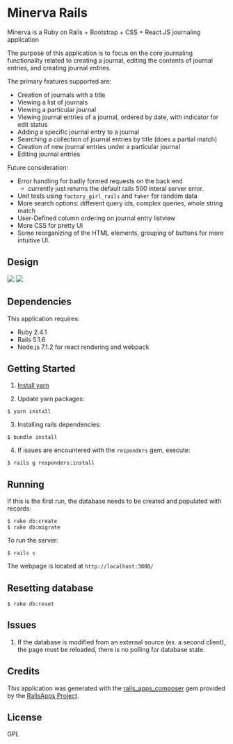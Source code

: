 Minerva Rails
================

Minerva is a Ruby on Rails + Bootstrap + CSS + React.JS journaling application

The purpose of this application is to focus on the core journaling functionality 
related to creating a journal, editing the contents of journal entries, and 
creating journal entries.

The primary features supported are:

- Creation of journals with a title
- Viewing a list of journals
- Viewing a particular journal
- Viewing journal entries of a journal, ordered by date, with indicator for edit status
- Adding a specific journal entry to a journal
- Searching a collection of journal entries by title (does a partial match)
- Creation of new journal entries under a particular journal
- Editing journal entries

Future consideration:

- Error handling for badly formed requests on the back end
	- currently just returns the default rails 500 interal server error.
- Unit tests using `factory_girl_rails` and `faker` for random data
- More search options: different query ids, complex queries, whole string match
- User-Defined column ordering on journal entry listview
- More CSS for pretty UI
- Some reorganizing of the HTML elements, grouping of buttons for more intuitive UI.

Design
-------------
![](https://github.com/rpg711/minerva-rails/blob/master/documentation/high_level_design.png)
![](https://github.com/rpg711/minerva-rails/blob/master/documentation/component_design.png)

Dependencies
-------------

This application requires:

- Ruby 2.4.1
- Rails 5.1.6
- Node.js 7.1.2 for react rendering and webpack

Getting Started
---------------
1. [Install yarn](https://yarnpkg.com/lang/en/docs/install/)

2. Update yarn packages:

```
$ yarn install
```

3. Installing rails dependencies:

```
$ bundle install
```

4. If issues are encountered with the `responders` gem, execute:

```
$ rails g responders:install
```

Running
-------
If this is the first run, the database needs to be created and populated with records:

```
$ rake db:create
$ rake db:migrate
```

To run the server:

```
$ rails s
```

The webpage is located at `http://localhost:3000/`

Resetting database
-------------------------

```
$ rake db:reset
```

Issues
-------------
1. If the database is modified from an external source (ex. a second client), the page must be reloaded, there is no polling for database state.

Credits
-------
This application was generated with the [rails_apps_composer](https://github.com/RailsApps/rails_apps_composer) gem
provided by the [RailsApps Project](http://railsapps.github.io/).

License
-------
GPL